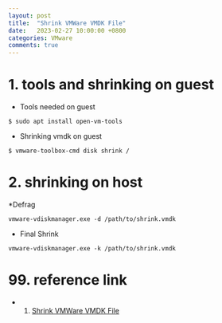 ```yaml
---
layout: post
title:  "Shrink VMWare VMDK File"
date:   2023-02-27 10:00:00 +0800
categories: VMware
comments: true
---
```


# 1. tools and shrinking on guest
* Tools needed on guest
```
$ sudo apt install open-vm-tools
```

* Shrinking vmdk on guest
```
$ vmware-toolbox-cmd disk shrink /
```

# 2. shrinking on host
*Defrag
```
vmware-vdiskmanager.exe -d /path/to/shrink.vmdk
```

* Final Shrink
```
vmware-vdiskmanager.exe -k /path/to/shrink.vmdk
```

# 99. reference link

* 1) [Shrink VMWare VMDK File](https://christitus.com/shrink-vmware-vmdk/)

  
